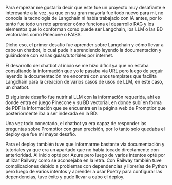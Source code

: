 Para empezar me gustaría decir que este fue un proyecto muy desafiante e interesante a la vez, ya que en su gran mayoría fue todo nuevo para mi, no conocía la tecnología de Langchain ni había trabajado con IA antes, por lo tanto fue todo un reto aprender cómo funciona el desarrollo RAG y los elementos que lo conforman como puede ser Langchain, los LLM o las BD vectoriales como Pinecone o FAISS.

Dicho eso, el primer desafío fue aprender sobre Langchain y cómo llevar a cabo un chatbot, lo cual pude ir aprendiendo leyendo la documentación y guiándome con varias guías/tutoriales por internet. 

El desarrollo del chatbot al inicio se me hizo difícil ya que no estaba consultando la información que yo le pasaba via URL pero luego de seguir leyendo la documentación me encontré con unos templates que facilita Langchain para la creación de varios casos de usos de LLM, en este caso, un chatbot.

El siguiente desafío fue nutrir al LLM con la información requerida, ahí es donde entra en juego Pinecone y su BD vectorial, en donde subí en forma de PDF la información que se encuentra en la página web de Promptior que posteriormente iba a ser indexada en la BD.

Una vez todo conectado, el chatbot ya era capaz de responder las preguntas sobre Promptior con gran precisión, por lo tanto solo quedaba el deploy que fue mi mayor desafío.

Para el deploy también tuve que informarme bastante via documentación y tutoriales ya que era un apartado que no había tocado directamente con anterioridad. Al inicio opté por Azure pero luego de varios intentos opté por utilizar Railway como se aconsejaba en la letra. Con Railway también tuve complicaciones debido a problemas con dependencias y librerías de Python pero luego de varios intentos y aprender a usar Poetry para configurar las dependencias, tuve éxito y pude llevar a cabo el deploy.
